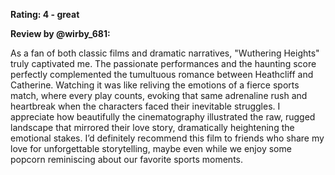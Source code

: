 **Rating: 4 - great**

**Review by @wirby_681:**

As a fan of both classic films and dramatic narratives, "Wuthering Heights" truly captivated me. The passionate performances and the haunting score perfectly complemented the tumultuous romance between Heathcliff and Catherine. Watching it was like reliving the emotions of a fierce sports match, where every play counts, evoking that same adrenaline rush and heartbreak when the characters faced their inevitable struggles. I appreciate how beautifully the cinematography illustrated the raw, rugged landscape that mirrored their love story, dramatically heightening the emotional stakes. I’d definitely recommend this film to friends who share my love for unforgettable storytelling, maybe even while we enjoy some popcorn reminiscing about our favorite sports moments.